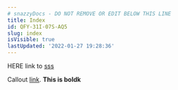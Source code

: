 ```yaml
---
# snazzyDocs - DO NOT REMOVE OR EDIT BELOW THIS LINE
title: Index
id: QFY-31I-07S-AQ5
slug: index
isVisible: true
lastUpdated: '2022-01-27 19:28:36'
---
```

HERE link to [sss](/chapter-1/sss#)

<div class="sd-callout" data-callout-type="tip">Callout <a href="https://yahoo.com" target="_blank" rel="noopener noreferrer nofollow">link</a>. <strong>This is boldk</strong></div>